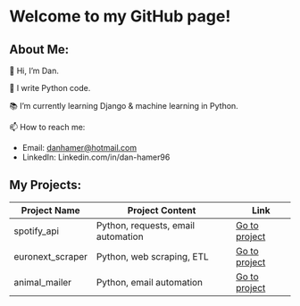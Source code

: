 # Welcome to my GitHub page!

## About Me:

👋  Hi, I’m Dan.

🐍  I write Python code.

📚  I’m currently learning Django & machine learning in Python.

📫  How to reach me:
- Email: danhamer@hotmail.com
- LinkedIn: Linkedin.com/in/dan-hamer96

## My Projects:

| Project Name | Project Content | Link |
| --- | --- | --- |
| spotify_api | Python, requests, email automation | [Go to project](https://github.com/DanHamer96/spotify_api)
| euronext_scraper | Python, web scraping, ETL | [Go to project](https://github.com/DanHamer96/euronext_scraper)
| animal_mailer | Python, email automation | [Go to project](https://github.com/DanHamer96/animal_mailer)

<!---
DanHamer96/DanHamer96 is a ✨ special ✨ repository because its `README.md` (this file) appears on your GitHub profile.
You can click the Preview link to take a look at your changes.
--->
